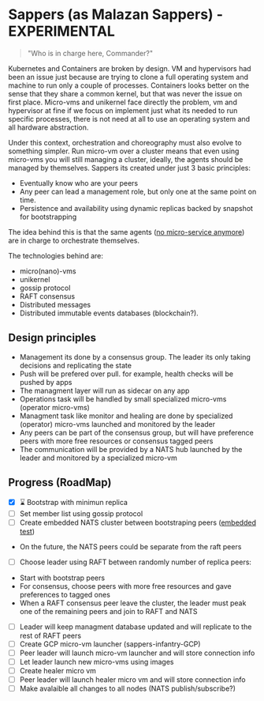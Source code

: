 # Sappers (as Malazan Sappers) - EXPERIMENTAL

> "Who is in charge here, Commander?"

Kubernetes and Containers are broken by design. VM and hypervisors had been an issue just because are trying
to clone a full operating system and machine to run only a couple of processes. Containers looks better on the sense
that they share a common kernel, but that was never the issue on first place. Micro-vms and unikernel face directly
the problem, vm and hypervisor at fine if we focus on implement just what its needed to run specific processes, there is not
need at all to use an operating system and all hardware abstraction.

Under this context, orchestration and choreography must also evolve to something simpler. Run micro-vm over a cluster
means that even using micro-vms you will still managing a cluster, ideally, the  agents should be managed
by themselves. Sappers its created under just 3 basic principles:

- Eventually know who are your peers
- Any peer can lead a management role, but only one at the same point on time.
- Persistence and availability using dynamic replicas backed by snapshot for bootstrapping

The idea behind this is that the same agents ([no micro-service anymore](https://medium.com/@rodrigo.estrada/micro-agents-the-evolution-of-micro-services-1397a1567767))
are in charge to orchestrate themselves.

The technologies behind are:
 - micro(nano)-vms
 - unikernel
 - gossip protocol
 - RAFT consensus
 - Distributed messages
 - Distributed immutable events databases (blockchain?).

 ## Design principles

 - Management its done by a consensus group. The leader its only taking decisions and replicating the state
 - Push will be prefered over pull. for example, health checks will be pushed by apps
 - The managment layer will run as sidecar on any app
 - Operations task will be handled by small specialized micro-vms (operator micro-vms)
 - Managment task like monitor and healing are done by specialized (operator) micro-vms launched and monitored by the leader
 - Any peers can be part of the consensus group, but will have preference peers with more free resources or consensus tagged peers
 - The communication will be provided by a NATS hub launched by the leader and monitored by a specialized micro-vm

 ## Progress (RoadMap)

 - [x] :hourglass: Bootstrap with minimun replica
 - [ ] Set member list using gossip protocol
 - [ ] Create embedded NATS cluster between bootstraping peers ([embedded test](https://github.com/nats-io/nats-server/blob/master/test/test.go#L46))
  - On the future, the NATS peers could be separate from the raft peers
 - [ ] Choose leader using RAFT between randomly number of replica peers:
  - Start with bootstrap peers
  - For consensus, choose peers with more free resources and gave preferences to tagged ones
  - When a RAFT consensus peer leave the cluster, the leader must peak one of the remaining peers and join to RAFT and NATS
 - [ ] Leader will keep managment database updated and will replicate to the rest of RAFT peers
 - [ ] Create GCP micro-vm launcher (sappers-infantry-GCP)
 - [ ] Peer leader will launch micro-vm launcher and will store connection info
 - [ ] Let leader launch new micro-vms using images
 - [ ] Create healer micro vm
 - [ ] Peer leader will launch healer micro vm and will store connection info
 - [ ] Make avalaible all changes to all nodes (NATS publish/subscribe?)
